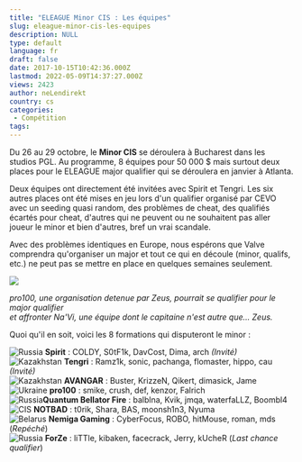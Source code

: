 ```yaml
---
title: "ELEAGUE Minor CIS : Les équipes"
slug: eleague-minor-cis-les-equipes
description: NULL
type: default
language: fr
draft: false
date: 2017-10-15T10:42:36.000Z
lastmod: 2022-05-09T14:37:27.000Z
views: 2423
author: neLendirekt
country: cs
categories:
 - Compétition
tags:
---
```

Du 26 au 29 octobre, le **Minor CIS** se déroulera à Bucharest dans les studios PGL. Au programme, 8 équipes pour 50 000 $ mais surtout deux places pour le ELEAGUE major qualifier qui se déroulera en janvier à Atlanta.

Deux équipes ont directement été invitées avec Spirit et Tengri. Les six autres places ont été mises en jeu lors d'un qualifier organisé par CEVO avec un seeding quasi random, des problèmes de cheat, des qualifiés écartés pour cheat, d'autres qui ne peuvent ou ne souhaitent pas aller joueur le minor et bien d'autres, bref un vrai scandale. 

Avec des problèmes identiques en Europe, nous espérons que Valve comprendra qu'organiser un major et tout ce qui en découle (minor, qualifs, etc.) ne peut pas se mettre en place en quelques semaines seulement.

![](https://flickshot-ue.s3.eu-west-2.amazonaws.com/flickshot/article/59e33546d7f99/images/WUM7xLKqgg1q62LURwqS7glzY6693DVjxv89fYcJ.jpeg)

_pro100, une organisation detenue par Zeus, pourrait se qualifier pour le major qualifier_   
_et affronter Na'Vi, une équipe dont le capitaine n'est autre que... Zeus._

Quoi qu'il en soit, voici les 8 formations qui disputeront le minor :

![Russia](/images/countries/ru.svg)⁠ **Spirit** : COLDY, S0tF1k, DavCost, Dima, arch _(Invité)_  
![Kazakhstan](/images/countries/kz.svg)⁠ **Tengri** : Ramz1k, sonic, pachanga, flomaster, hippo, cau _(Invité)_  
![Kazakhstan](/images/countries/kz.svg)⁠ **AVANGAR** : Buster, KrizzeN, Qikert, dimasick, Jame  
![Ukraine](/images/countries/ua.svg)⁠ **pro100** : smike, crush, def, kenzor, Falrich  
![Russia](/images/countries/ru.svg)⁠**Quantum Bellator Fire** : balblna, Kvik, jmqa, waterfaLLZ, Boombl4  
![CIS](/images/countries/cs.svg)⁠ **NOTBAD** : t0rik, Shara, BAS, moonsh1n3, Nyuma  
![Belarus](/images/countries/by.svg)⁠ **Nemiga Gaming** : CyberFocus, ROBO, hitMouse, roman, mds (_Repéché_)  
![Russia](/images/countries/ru.svg)⁠ **ForZe** : liTTle, kibaken, facecrack, Jerry, kUcheR (_Last chance qualifier_)
